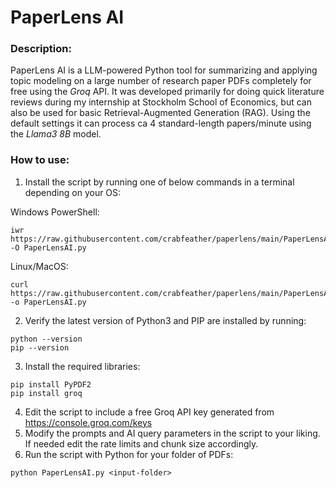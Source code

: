 # PaperLens AI

### Description:
PaperLens AI is a LLM-powered Python tool for summarizing and applying topic modeling on a large number of research paper PDFs completely for free using the *Groq* API. It was developed primarily for doing quick literature reviews during my internship at Stockholm School of Economics, but can also be used for basic Retrieval-Augmented Generation (RAG). Using the default settings it can process ca 4 standard-length papers/minute using the *Llama3 8B* model.<br/>

### How to use:
1. Install the script by running one of below commands in a terminal depending on your OS:

Windows PowerShell:
```
iwr https://raw.githubusercontent.com/crabfeather/paperlens/main/PaperLensAI.py -O PaperLensAI.py
```
Linux/MacOS:
```
curl https://raw.githubusercontent.com/crabfeather/paperlens/main/PaperLensAI.py -o PaperLensAI.py
```
2. Verify the latest version of Python3 and PIP are installed by running:
```
python --version
pip --version
```
3. Install the required libraries:
```
pip install PyPDF2
pip install groq
```
4. Edit the script to include a free Groq API key generated from https://console.groq.com/keys
5. Modify the prompts and AI query parameters in the script to your liking. If needed edit the rate limits and chunk size accordingly.
6. Run the script with Python for your folder of PDFs:
```
python PaperLensAI.py <input-folder>
```
